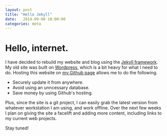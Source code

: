 ```yaml
---
layout: post
title: "Hello Jekyll"
date:   2014-09-08 18:00:00
categories: meta
---
```


# Hello, internet.

I have decided to rebuild my website and blog using the [Jekyll framework][jekyll]. My old site was built on [Wordpress][wordpress], which is a bit heavy for what I need to do. Hosting this website on [my Github page][mygit] allows me to do the following.
<ul>
	<li>Securely update it from anywhere.</li>
	<li>Avoid using an unncessary database.</li>
	<li>Save money by using Github's hosting.</li>
</ul>

Plus, since the site is a git project, I can easily grab the latest version from whatever workstation I am using, and work offline. Over the next few weeks I plan on giving the site a facelift and adding more content, including links to my current web projects.

Stay tuned! 

[jekyll]: http://jekyllrb.com
[wordpress]: http://wordpress.org
[mygit]: http://github.com/jmaslin